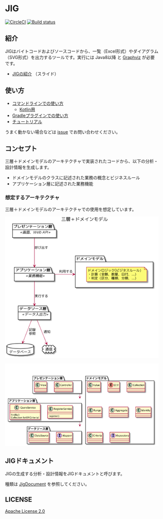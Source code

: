 # JIG

[![CircleCI](https://circleci.com/gh/dddjava/jig/tree/master.svg?style=svg)](https://circleci.com/gh/dddjava/jig)
[![Build status](https://ci.appveyor.com/api/projects/status/yklsnjlvds0l3ka5/branch/master?svg=true)](https://ci.appveyor.com/project/irof/jig/branch/master)

## 紹介

JIGはバイトコードおよびソースコードから、一覧（Excel形式）やダイアグラム（SVG形式）を出力するツールです。実行には Java8以降 と [Graphviz](https://www.graphviz.org/) が必要です。

- [JIGの紹介](https://speakerdeck.com/irof/jigfalseshao-jie) （スライド）

## 使い方
- [コマンドラインでの使い方](./jig-cli)
  - [Kotlin用](./jig-cli-kt)
- [Gradleプラグインでの使い方](./jig-gradle-plugin)
- [チュートリアル](https://github.com/dddjava/jig-tutorial)

うまく動かない場合などは [issue](https://github.com/dddjava/jig/issues/new/choose) でお問い合わせください。

## コンセプト

三層＋ドメインモデルのアーキテクチャで実装されたコードから、以下の分析・設計情報を生成します。

- ドメインモデルのクラスに記述された業務の概念とビジネスルール
- アプリケーション層に記述された業務機能

### 想定するアーキテクチャ

三層＋ドメインモデルのアーキテクチャでの使用を想定しています。

![ドメインモデルのクラスに記述された業務の概念とビジネスルール](./overview.png)

![アプリケーション層に記述された業務機能](./architecture.png)

## JIGドキュメント

JIGの生成する分析・設計情報をJIGドキュメントと呼びます。

種類は [JigDocument](./jig-core/src/main/java/org/dddjava/jig/domain/model/jigdocument/JigDocument.java) を参照してください。

## LICENSE

[Apache License 2.0](LICENSE)
